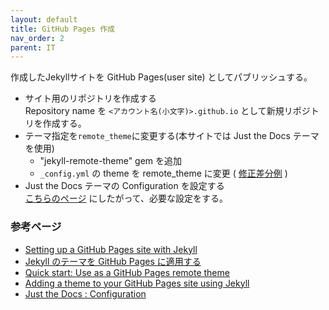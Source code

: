 ```yaml
---
layout: default
title: GitHub Pages 作成
nav_order: 2
parent: IT
---
```


作成したJekyllサイトを GitHub Pages(user site) としてパブリッシュする。

- サイト用のリポジトリを作成する  
    Repository name を `<アカウント名(小文字)>.github.io` として新規リポジトリを作成する。
- テーマ指定を`remote_theme`に変更する(本サイトでは Just the Docs テーマを使用)
    - "jekyll-remote-theme" gem を追加
    - `_config.yml` の theme を remote_theme に変更 ( [修正差分例](https://github.com/TakumiHANAUE/takumihanaue.github.io/commit/7ade15e88ba04125f7aec7c54c36cb26b3ff4de2) )
- Just the Docs テーマの Configuration を設定する  
    [こちらのページ](https://pmarsceill.github.io/just-the-docs/docs/configuration/) にしたがって、必要な設定をする。

### 参考ページ

- [Setting up a GitHub Pages site with Jekyll](https://docs.github.com/ja/pages/setting-up-a-github-pages-site-with-jekyll)
- [Jekyll のテーマを GitHub Pages に適用する](https://chirimenmonster.github.io/2021/06/29/jekyll-remote-theme.html)
- [Quick start: Use as a GitHub Pages remote theme](https://pmarsceill.github.io/just-the-docs/#quick-start-use-as-a-github-pages-remote-theme)
- [Adding a theme to your GitHub Pages site using Jekyll](https://docs.github.com/ja/pages/setting-up-a-github-pages-site-with-jekyll/adding-a-theme-to-your-github-pages-site-using-jekyll)
- [Just the Docs : Configuration](https://pmarsceill.github.io/just-the-docs/docs/configuration/)
